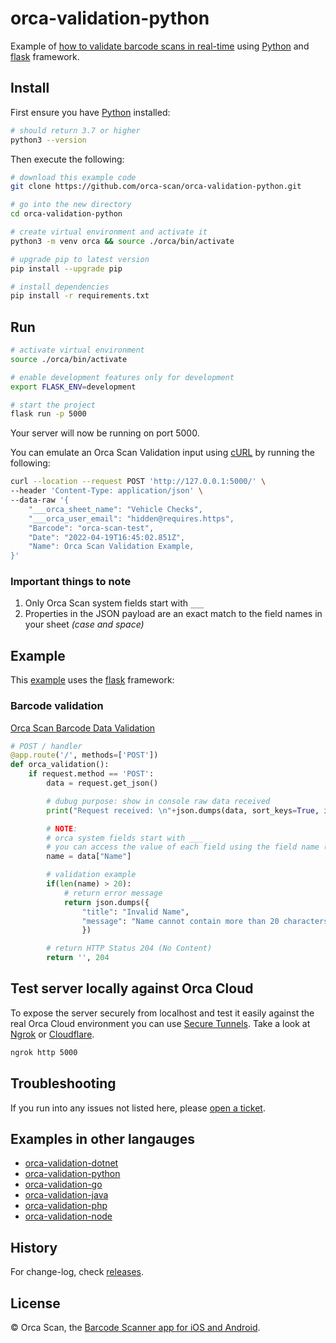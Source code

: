 # orca-validation-python

Example of [how to validate barcode scans in real-time](https://orcascan.com/guides/how-to-validate-barcode-scans-in-real-time-56928ff9) using [Python](https://www.python.org/) and [flask](https://github.com/pallets/flask) framework.

## Install

First ensure you have [Python](https://www.python.org/downloads/) installed:

```bash
# should return 3.7 or higher
python3 --version
```

Then execute the following:

```bash
# download this example code
git clone https://github.com/orca-scan/orca-validation-python.git

# go into the new directory
cd orca-validation-python

# create virtual environment and activate it
python3 -m venv orca && source ./orca/bin/activate

# upgrade pip to latest version
pip install --upgrade pip

# install dependencies
pip install -r requirements.txt
```

## Run

```bash
# activate virtual environment
source ./orca/bin/activate

# enable development features only for development
export FLASK_ENV=development

# start the project
flask run -p 5000 
```

Your server will now be running on port 5000.

You can emulate an Orca Scan Validation input using [cURL](https://dev.to/ibmdeveloper/what-is-curl-and-why-is-it-all-over-api-docs-9mh) by running the following:

```bash
curl --location --request POST 'http://127.0.0.1:5000/' \
--header 'Content-Type: application/json' \
--data-raw '{
    "___orca_sheet_name": "Vehicle Checks",
    "___orca_user_email": "hidden@requires.https",
    "Barcode": "orca-scan-test",
    "Date": "2022-04-19T16:45:02.851Z",
    "Name": Orca Scan Validation Example,
}'
```
### Important things to note

1. Only Orca Scan system fields start with `___`
2. Properties in the JSON payload are an exact match to the  field names in your sheet _(case and space)_

## Example

This [example](app.py) uses the [flask](https://github.com/pallets/flask) framework:

### Barcode validation

[Orca Scan Barcode Data Validation](https://orcascan.com/guides/how-to-validate-barcode-scans-in-real-time-56928ff9)

```python
# POST / handler
@app.route('/', methods=['POST'])
def orca_validation():
    if request.method == 'POST':
        data = request.get_json()

        # dubug purpose: show in console raw data received
        print("Request received: \n"+json.dumps(data, sort_keys=True, indent=4))

        # NOTE:
        # orca system fields start with ___
        # you can access the value of each field using the field name (data["Name"], data["Barcode"], data["Location"])
        name = data["Name"]

        # validation example
        if(len(name) > 20):
            # return error message
            return json.dumps({
                "title": "Invalid Name",
                "message": "Name cannot contain more than 20 characters",
                })

        # return HTTP Status 204 (No Content)
        return '', 204
```
## Test server locally against Orca Cloud

To expose the server securely from localhost and test it easily against the real Orca Cloud environment you can use [Secure Tunnels](https://ngrok.com/docs/secure-tunnels#what-are-ngrok-secure-tunnels). Take a look at [Ngrok](https://ngrok.com/) or [Cloudflare](https://www.cloudflare.com/).

```bash
ngrok http 5000
```

## Troubleshooting

If you run into any issues not listed here, please [open a ticket](https://github.com/orca-scan/orca-validation-python/issues).

## Examples in other langauges
* [orca-validation-dotnet](https://github.com/orca-scan/orca-validation-dotnet)
* [orca-validation-python](https://github.com/orca-scan/orca-validation-python)
* [orca-validation-go](https://github.com/orca-scan/orca-validation-go)
* [orca-validation-java](https://github.com/orca-scan/orca-validation-java)
* [orca-validation-php](https://github.com/orca-scan/orca-validation-php)
* [orca-validation-node](https://github.com/orca-scan/orca-validation-node)

## History

For change-log, check [releases](https://github.com/orca-scan/orca-validation-python/releases).

## License

&copy; Orca Scan, the [Barcode Scanner app for iOS and Android](https://orcascan.com).